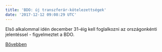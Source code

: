 ```yaml
---
title: 'BDO: új transzferár-kötelezettségek'
date: '2017-12-12 09:08:29 UTC'
---
```


Első alkalommal idén december 31-éig kell foglalkozni az országonkénti jelentéssel - figyelmeztet a BDO.


[Bővebben](http://ift.tt/2Axk5ZC)
